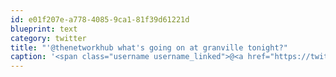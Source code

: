 ```yaml
---
id: e01f207e-a778-4085-9ca1-81f39d61221d
blueprint: text
category: twitter
title: "'@thenetworkhub what's going on at granville tonight?"
caption: '<span class="username username_linked">@<a href="https://twitter.com/thenetworkhub" title="The Network Hub">thenetworkhub</a></span> what''s going on at granville tonight?'
---
```

